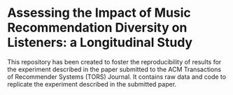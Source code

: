 # Assessing the Impact of Music Recommendation Diversity on Listeners: a Longitudinal Study

This repository has been created to foster the reproducibility of results for the experiment described in the paper submitted to the ACM Transactions of Recommender Systems (TORS) Journal. It contains raw data and code to replicate the experiment described in the submitted paper.

